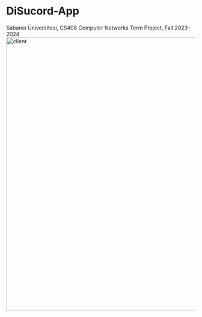 # DiSucord-App
 Sabancı Üniversitesi, CS408 Computer Networks Term Project, Fall 2023-2024
<img width="728" alt="client" src="https://github.com/nidakayaduman/DiSucord-App/assets/136532729/63216782-a82c-4661-9d63-854dd0cb193c">

